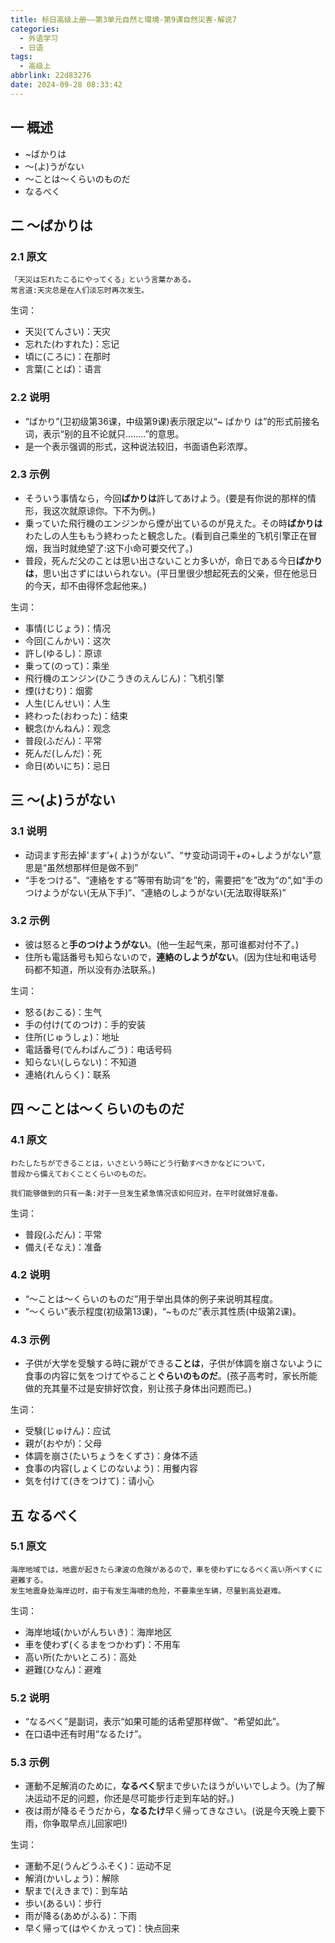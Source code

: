 ```yaml
---
title: 标日高级上册——第3单元自然と環境-第9课自然災害-解说7
categories:
  - 外语学习
  - 日语
tags:
  - 高级上
abbrlink: 22d83276
date: 2024-09-28 08:33:42
---
```

## 一 概述

* ~ばかりは
* ～(よ)うがない
* ～ことは～くらいのものだ
* なるべく

<!--more-->

## 二  ～ばかりは

### 2.1 原文

```
「天災は忘れたこるにやってくる」という言葉かある。
常言道:天灾总是在人们淡忘时再次发生。
```

生词：

* 天災(てんさい)：天灾
* 忘れた(わすれた)：忘记
* 頃に(ころに)：在那时
* 言葉(ことば)：语言

### 2.2 说明

* “ばかり”(卫初级第36课，中级第9课)表示限定以“~ ばかり は”的形式前接名词，表示“别的且不论就只.…….”的意思。
* 是一个表示强调的形式，这种说法较旧，书面语色彩浓厚。

### 2.3 示例

* そういう事情なら，今回**ばかりは**許してあけよう。(要是有你说的那样的情形，我这次就原谅你。下不为例。)
* 乗っていた飛行機のエンジンから煙が出ているのが見えた。その時**ばかりは**わたしの人生ももう終わったと観念した。(看到自己乘坐的飞机引擎正在冒烟，我当时就绝望了:这下小命可要交代了。)
* 普段，死んだ父のことは思い出さないことカ多いが，命日である今日**ばかりは**，思い出さずにはいられない。(平日里很少想起死去的父亲，但在他忌日的今天，却不由得怀念起他来。)

生词：

* 事情(じじょう)：情况
* 今回(こんかい)：这次
* 許し(ゆるし)：原谅
* 乗って(のって)：乘坐
* 飛行機のエンジン(ひこうきのえんじん)：飞机引擎
* 煙(けむり)：烟雾
* 人生(じんせい)：人生
* 終わった(おわった)：结束
* 観念(かんねん)：观念
* 普段(ふだん)：平常
* 死んだ(しんだ)：死
* 命日(めいにち)：忌日

## 三 ～(よ)うがない

### 3.1 说明

* 动词ます形去掉'ます’+( よ)うがない”、“サ变动词词干+の+しようがない”意思是“虽然想那样但是做不到”
* “手をつける”、“連絡をする”等带有助词“を”的，需要把“を”改为“の”,如“手のつけようがない(无从下手)”、“連絡のしようがない(无法取得联系)”

### 3.2 示例

* 彼は怒ると**手のつけようがない**。(他一生起气来，那可谁都对付不了。)
* 住所も電話番号も知らないので，**連絡のしようがない**。(因为住址和电话号码都不知道，所以没有办法联系。)


生词：

* 怒る(おこる)：生气
* 手の付け(てのつけ)：手的安装
* 住所(じゅうしょ)：地址
* 電話番号(でんわばんごう)：电话号码
* 知らない(しらない)：不知道
* 連絡(れんらく)：联系

## 四 ～ことは～くらいのものだ

### 4.1 原文

```
わたしたちができることは，いさという時にどう行動すべきかなどについて，
普段から備えておくことくらいのものだ。

我们能够做到的只有一条:对于一旦发生紧急情况该如何应对，在平时就做好准备。
```

生词：

* 普段(ふだん)：平常
* 備え(そなえ)：准备

### 4.2 说明

* “～ことは～くらいのものだ”用于举出具体的例子来说明其程度。
* “～くらい”表示程度(初级第13课)，“~ものだ”表示其性质(中级第2课)。

### 4.3 示例

* 子供が大学を受験する時に親ができる**ことは**，子供が体調を崩さないように食事の内容に気をつけてやること**ぐらいのものだ**。(孩子高考时，家长所能做的充其量不过是安排好饮食，别让孩子身体出问题而已。)

生词：

* 受験(じゅけん)：应试
* 親が(おやが)：父母
* 体調を崩さ(たいちょうをくずさ)：身体不适
* 食事の内容(しょくじのないよう)：用餐内容
* 気を付けて(きをつけて)：请小心

## 五 なるべく

### 5.1 原文

```
海岸地域では，地震が起きたら津波の危険があるので，車を使わずになるベく高い所ペすくに避難する。
发生地震身处海岸边时，由于有发生海啸的危险，不要乘坐车辆，尽量到高处避难。
```

生词：

* 海岸地域(かいがんちいき)：海岸地区
* 車を使わず(くるまをつかわず)：不用车
* 高い所(たかいところ)：高处
* 避難(ひなん)：避难

### 5.2 说明

* “なるべく”是副词，表示“如果可能的话希望那样做”、“希望如此”。
* 在口语中还有时用“なるたけ”。

### 5.3 示例

* 運動不足解消のために，**なるべく**駅まで步いたほうがいいでしよう。(为了解决运动不足的问题，你还是尽可能步行走到车站的好。)
* 夜は雨が降るそうだから，**なるたけ**早く帰ってきなさい。(说是今天晚上要下雨，你争取早点儿回家吧!)

生词：

* 運動不足(うんどうふそく)：运动不足
* 解消(かいしょう)：解除
* 駅まで(えきまで)：到车站
* 歩い(あるい)：步行
* 雨が降る(あめがふる)：下雨
* 早く帰って(はやくかえって)：快点回来
